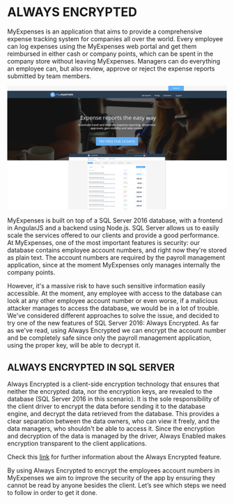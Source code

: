 <page title="Intro"/>

ALWAYS ENCRYPTED
====

MyExpenses is an application that aims to provide a comprehensive expense tracking system for companies all over the world. Every employee can log expenses using the MyExpenses web portal and get them reimbursed in either cash or company points, which can be spent in the company store without leaving MyExpenses. Managers can do everything an employee can, but also review, approve or reject the expense reports submitted by team members. 

![](img/image1.png)

MyExpenses is built on top of a SQL Server 2016 database, with a frontend in AngularJS and a backend using Node.js. SQL Server allows us to easily scale the services offered to our clients and provide a good performance. At MyExpenses, one of the most important features is security: our database contains employee account numbers, and right now they're stored as plain text. The account numbers are required by the payroll management application, since at the moment MyExpenses only manages internally the company points. 

However, it's a massive risk to have such sensitive information easily accessible. At the moment, any employee with access to the database can look at any other employee account number or even worse, if a malicious attacker manages to access the database, we would be in a lot of trouble. We've considered different approaches to solve the issue, and decided to try one of the new features of SQL Server 2016: Always Encrypted. As far as we've read, using Always Encrypted we can encrypt the account number and be completely safe since only the payroll management application, using the proper key, will be able to decrypt it.

ALWAYS ENCRYPTED IN SQL SERVER
------------------
Always Encrypted is a client-side encryption technology that ensures that neither the encrypted data, nor the encryption keys, are revealed to the database (SQL Server 2016 in this scenario). It is the sole responsibility of the client driver to encrypt the data before sending it to the database engine, and decrypt the data retrieved from the database. This provides a clear separation between the data owners, who can view it freely, and the data managers, who shouldn't be able to access it. Since the encryption and decryption of the data is managed by the driver, Always Enabled makes encryption transparent to the client applications. 

Check this [link](https://msdn.microsoft.com/en-us/library/mt163865.aspx) for further information about the Always Encrypted feature.

By using Always Encrypted to encrypt the employees account numbers in MyExpenses we aim to improve the security of the app by ensuring they cannot be read by anyone besides the client. Let’s see which steps we need to follow in order to get it done.
